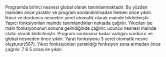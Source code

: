 Programda birinci nesnesi global olarak tanımlanmaktadır. Bu yüzden mainden önce yaratılır ve program sonlandırılmadan hemen önce yıkılır.
İkinci ve dorduncu nesneleri yerel otomatik olarak mainde bildirilmiştir. Yapıcı fonksiyonları mainde tanımlandıkları noktada çağrılır. Yıkıcıları ise main fonksiyonunun sonuna gelindiğinde çağrılır.
ucuncu nesnesi mainde static olarak bildirilmiştir. Program sonlanana kadar varlığını sürdürür ve global nesneden önce yıkılır.
Yarat fonksiyonu 3 yerel otomatik nesne oluşturur(567). Yıkıcı fonksiyonları yaratıldığı fonksiyon sona ermeden önce çağrılır. 7 6 5 sırası ile yıkılır.

